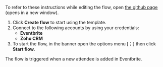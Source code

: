 To refer to these instructions while editing the flow, open [the github page](https://github.com/ot4i/app-connect-templates/blob/master/resources/markdown/Create%20a%20new%20lead%20in%20Zoho%20CRM%20for%20a%20new%20Eventbrite%20attendee_instructions.md) (opens in a new window).

1.	Click **Create flow** to start using the template.
2.	Connect to the following accounts by using your credentials:
	- **Eventbrite** 
	- **Zoho CRM**
3.	To start the flow, in the banner open the options menu [&#8942;] then click **Start flow**.

The flow is triggered when a new attendee is added in Eventbrite.
